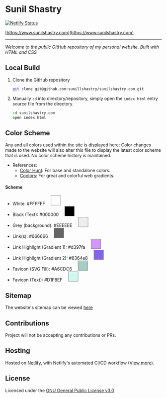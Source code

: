 # Sunil Shastry

[![Netlify Status](https://api.netlify.com/api/v1/badges/75a8326a-2d92-4226-9157-ae3bb777879e/deploy-status)](https://app.netlify.com/projects/sunilshastry/deploys)

[https://www.sunilshastry.com](https://www.sunilshastry.com)

---

_Welcome to the public GitHub repository of my personal website. Built with HTML and CSS_

## Local Build

1. Clone the GitHub repository

   ```bash
   git clone git@github.com:sunillshastry/sunilshastry.com.git
   ```

2. Manually `cd` into directory/repository, simply open the `index.html` entry source file from the directory.

   ```bash
   cd sunilshastry.com
   open index.html
   ```

## Color Scheme

Any and all colors used within the site is displayed here; Color changes made to the website will also alter this file to display the latest color scheme that is used. No color scheme history is maintained.

- References:
  - [Color Hunt](https://colorhunt.co/): For base and standalone colors.
  - [Coolors](https://coolors.co/gradients): For great and colorful web gradients.

#### Scheme

- White: #FFFFFF <div style="width: 30px; height: 30px; background-color: #ffffff; border: 1px solid gray; display: inline-block; margin-left: 15px;"></div>
- Black (Text): #000000 <div style="width: 30px; height: 30px; background-color: #000000; border: 1px solid gray; display: inline-block; margin-left: 15px;"></div>
- Grey (background): #EEEEEE <div style="width: 30px; height: 30px; background-color: #EEEEEE; border: 1px solid gray; display: inline-block; margin-left: 15px;"></div>
- Link(s): #666666 <div style="width: 30px; height: 30px; background-color: #666666; border: 1px solid gray; display: inline-block; margin-left: 15px;"></div>
- Link Highlight (Gradient 1): #d397fa <div style="width: 30px; height: 30px; background-color: #d397fa; border: 1px solid gray; display: inline-block; margin-left: 15px;"></div>
- Link Highlight (Gradient 2): #8364e8 <div style="width: 30px; height: 30px; background-color: #8364e8; border: 1px solid gray; display: inline-block; margin-left: 15px;"></div>
- Favicon (SVG Fill): #A6CDC6 <div style="width: 30px; height: 30px; background-color: #A6CDC6; border: 1px solid gray; display: inline-block; margin-left: 15px;"></div>
- Favicon (Text): #D1F8EF <div style="width: 30px; height: 30px; background-color: #D1F8EF; border: 1px solid gray; display: inline-block; margin-left: 15px;"></div>

## Sitemap

The website's sitemap can be viewed [here](https://www.sunilshastry.com/sitemap.xml)

## Contributions

Project will not be accepting any contributions or PRs.

## Hosting

Hosted on [Netlify](https://netlify.app/), with Netlify's automated CI/CD workflow ([View more](https://www.netlify.com/platform/core/build/)).

## License

Licensed under the [GNU General Public License v3.0](https://github.com/sunillshastry/sunilshastry.com/blob/master/LICENSE)
